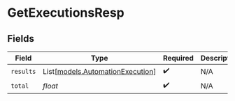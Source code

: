 # GetExecutionsResp


## Fields

| Field                                                                | Type                                                                 | Required                                                             | Description                                                          |
| -------------------------------------------------------------------- | -------------------------------------------------------------------- | -------------------------------------------------------------------- | -------------------------------------------------------------------- |
| `results`                                                            | List[[models.AutomationExecution](../models/automationexecution.md)] | :heavy_check_mark:                                                   | N/A                                                                  |
| `total`                                                              | *float*                                                              | :heavy_check_mark:                                                   | N/A                                                                  |